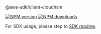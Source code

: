@aws-sdk/client-cloudhsm

[![NPM version](https://img.shields.io/npm/v/@aws-sdk/client-cloudhsm/rc.svg)](https://www.npmjs.com/package/@aws-sdk/client-cloudhsm)
[![NPM downloads](https://img.shields.io/npm/dm/@aws-sdk/client-cloudhsm.svg)](https://www.npmjs.com/package/@aws-sdk/client-cloudhsm)

For SDK usage, please step to [SDK readme](https://github.com/aws/aws-sdk-js-v3).
